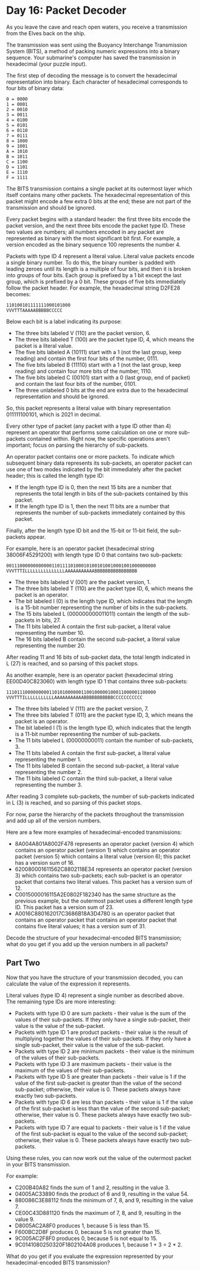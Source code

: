 # Day 16: Packet Decoder

As you leave the cave and reach open waters, you receive a transmission from
the Elves back on the ship.

The transmission was sent using the Buoyancy Interchange Transmission System
(BITS), a method of packing numeric expressions into a binary sequence. Your
submarine's computer has saved the transmission in hexadecimal (your puzzle
input).

The first step of decoding the message is to convert the hexadecimal
representation into binary. Each character of hexadecimal corresponds to four
bits of binary data:

    0 = 0000
    1 = 0001
    2 = 0010
    3 = 0011
    4 = 0100
    5 = 0101
    6 = 0110
    7 = 0111
    8 = 1000
    9 = 1001
    A = 1010
    B = 1011
    C = 1100
    D = 1101
    E = 1110
    F = 1111

The BITS transmission contains a single packet at its outermost layer which
itself contains many other packets. The hexadecimal representation of this
packet might encode a few extra 0 bits at the end; these are not part of the
transmission and should be ignored.

Every packet begins with a standard header: the first three bits encode the
packet version, and the next three bits encode the packet type ID. These two
values are numbers; all numbers encoded in any packet are represented as binary
with the most significant bit first. For example, a version encoded as the
binary sequence 100 represents the number 4.

Packets with type ID 4 represent a literal value. Literal value packets encode
a single binary number. To do this, the binary number is padded with leading
zeroes until its length is a multiple of four bits, and then it is broken into
groups of four bits. Each group is prefixed by a 1 bit except the last group,
which is prefixed by a 0 bit. These groups of five bits immediately follow the
packet header. For example, the hexadecimal string D2FE28 becomes:

    110100101111111000101000
    VVVTTTAAAAABBBBBCCCCC

Below each bit is a label indicating its purpose:

* The three bits labeled V (110) are the packet version, 6.
* The three bits labeled T (100) are the packet type ID, 4, which means the
  packet is a literal value.
* The five bits labeled A (10111) start with a 1 (not the last group, keep
  reading) and contain the first four bits of the number, 0111.
* The five bits labeled B (11110) start with a 1 (not the last group, keep
  reading) and contain four more bits of the number, 1110.
* The five bits labeled C (00101) start with a 0 (last group, end of packet)
  and contain the last four bits of the number, 0101.
* The three unlabeled 0 bits at the end are extra due to the hexadecimal
  representation and should be ignored.

So, this packet represents a literal value with binary representation
011111100101, which is 2021 in decimal.

Every other type of packet (any packet with a type ID other than 4) represent
an operator that performs some calculation on one or more sub-packets contained
within. Right now, the specific operations aren't important; focus on parsing
the hierarchy of sub-packets.

An operator packet contains one or more packets. To indicate which subsequent
binary data represents its sub-packets, an operator packet can use one of two
modes indicated by the bit immediately after the packet header; this is called
the length type ID:

* If the length type ID is 0, then the next 15 bits are a number that
  represents the total length in bits of the sub-packets contained by this
  packet.
* If the length type ID is 1, then the next 11 bits are a number that
  represents the number of sub-packets immediately contained by this packet.

Finally, after the length type ID bit and the 15-bit or 11-bit field, the
sub-packets appear.

For example, here is an operator packet (hexadecimal string 38006F45291200)
with length type ID 0 that contains two sub-packets:

    00111000000000000110111101000101001010010001001000000000
    VVVTTTILLLLLLLLLLLLLLLAAAAAAAAAAABBBBBBBBBBBBBBBB

* The three bits labeled V (001) are the packet version, 1.
* The three bits labeled T (110) are the packet type ID, 6, which means the
  packet is an operator.
* The bit labeled I (0) is the length type ID, which indicates that the length
  is a 15-bit number representing the number of bits in the sub-packets.
* The 15 bits labeled L (000000000011011) contain the length of the sub-packets
  in bits, 27.
* The 11 bits labeled A contain the first sub-packet, a literal value
  representing the number 10.
* The 16 bits labeled B contain the second sub-packet, a literal value
  representing the number 20.

After reading 11 and 16 bits of sub-packet data, the total length indicated in
L (27) is reached, and so parsing of this packet stops.

As another example, here is an operator packet (hexadecimal string
EE00D40C823060) with length type ID 1 that contains three sub-packets:

    11101110000000001101010000001100100000100011000001100000
    VVVTTTILLLLLLLLLLLAAAAAAAAAAABBBBBBBBBBBCCCCCCCCCCC

* The three bits labeled V (111) are the packet version, 7.
* The three bits labeled T (011) are the packet type ID, 3, which means the
  packet is an operator.
* The bit labeled I (1) is the length type ID, which indicates that the length
  is a 11-bit number representing the number of sub-packets.
* The 11 bits labeled L (00000000011) contain the number of sub-packets, 3.
* The 11 bits labeled A contain the first sub-packet, a literal value
  representing the number 1.
* The 11 bits labeled B contain the second sub-packet, a literal value
  representing the number 2.
* The 11 bits labeled C contain the third sub-packet, a literal value
  representing the number 3.

After reading 3 complete sub-packets, the number of sub-packets indicated in L
(3) is reached, and so parsing of this packet stops.

For now, parse the hierarchy of the packets throughout the transmission and add
up all of the version numbers.

Here are a few more examples of hexadecimal-encoded transmissions:

* 8A004A801A8002F478 represents an operator packet (version 4) which contains
  an operator packet (version 1) which contains an operator packet (version 5)
  which contains a literal value (version 6); this packet has a version sum of
  16.
* 620080001611562C8802118E34 represents an operator packet (version 3) which
  contains two sub-packets; each sub-packet is an operator packet that contains
  two literal values. This packet has a version sum of 12.
* C0015000016115A2E0802F182340 has the same structure as the previous example,
  but the outermost packet uses a different length type ID. This packet has a
  version sum of 23.
* A0016C880162017C3686B18A3D4780 is an operator packet that contains an
  operator packet that contains an operator packet that contains five literal
  values; it has a version sum of 31.

Decode the structure of your hexadecimal-encoded BITS transmission; what do you
get if you add up the version numbers in all packets?

## Part Two

Now that you have the structure of your transmission decoded, you can calculate
the value of the expression it represents.

Literal values (type ID 4) represent a single number as described above. The
remaining type IDs are more interesting:

* Packets with type ID 0 are sum packets - their value is the sum of the values
  of their sub-packets. If they only have a single sub-packet, their value is
  the value of the sub-packet.
* Packets with type ID 1 are product packets - their value is the result of
  multiplying together the values of their sub-packets. If they only have a
  single sub-packet, their value is the value of the sub-packet.
* Packets with type ID 2 are minimum packets - their value is the minimum of
  the values of their sub-packets.
* Packets with type ID 3 are maximum packets - their value is the maximum of
  the values of their sub-packets.
* Packets with type ID 5 are greater than packets - their value is 1 if the
  value of the first sub-packet is greater than the value of the second
  sub-packet; otherwise, their value is 0. These packets always have exactly
  two sub-packets.
* Packets with type ID 6 are less than packets - their value is 1 if the value
  of the first sub-packet is less than the value of the second sub-packet;
  otherwise, their value is 0. These packets always have exactly two
  sub-packets.
* Packets with type ID 7 are equal to packets - their value is 1 if the value
  of the first sub-packet is equal to the value of the second sub-packet;
  otherwise, their value is 0. These packets always have exactly two
  sub-packets.

Using these rules, you can now work out the value of the outermost packet in
your BITS transmission.

For example:

* C200B40A82 finds the sum of 1 and 2, resulting in the value 3.
* 04005AC33890 finds the product of 6 and 9, resulting in the value 54.
* 880086C3E88112 finds the minimum of 7, 8, and 9, resulting in the value 7.
* CE00C43D881120 finds the maximum of 7, 8, and 9, resulting in the value 9.
* D8005AC2A8F0 produces 1, because 5 is less than 15.
* F600BC2D8F produces 0, because 5 is not greater than 15.
* 9C005AC2F8F0 produces 0, because 5 is not equal to 15.
* 9C0141080250320F1802104A08 produces 1, because 1 + 3 = 2 * 2.

What do you get if you evaluate the expression represented by your
hexadecimal-encoded BITS transmission?
